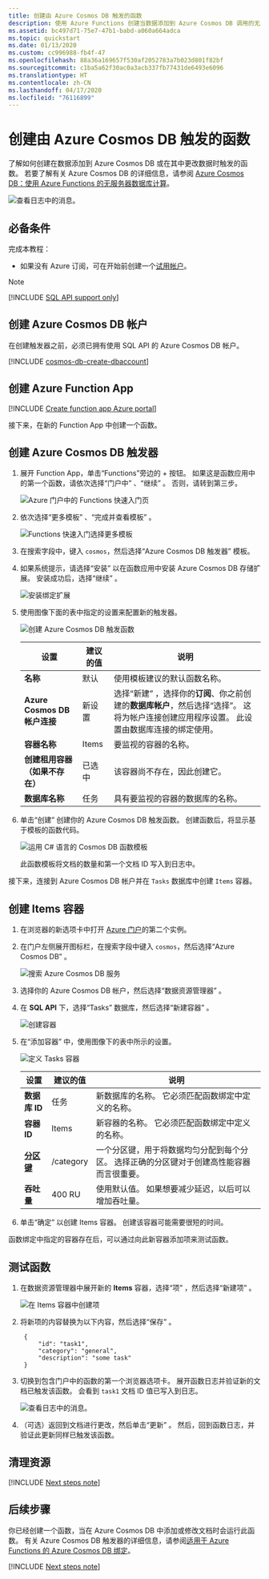 ```yaml
---
title: 创建由 Azure Cosmos DB 触发的函数
description: 使用 Azure Functions 创建当数据添加到 Azure Cosmos DB 调用的无服务器函数。
ms.assetid: bc497d71-75e7-47b1-babd-a060a664adca
ms.topic: quickstart
ms.date: 01/13/2020
ms.custom: cc996988-fb4f-47
ms.openlocfilehash: 88a36a169657f530af2052783a7b023d801f82bf
ms.sourcegitcommit: c1ba5a62f30ac0a3acb337fb77431de6493e6096
ms.translationtype: HT
ms.contentlocale: zh-CN
ms.lasthandoff: 04/17/2020
ms.locfileid: "76116899"
---
```

# <a name="create-a-function-triggered-by-azure-cosmos-db"></a>创建由 Azure Cosmos DB 触发的函数

了解如何创建在数据添加到 Azure Cosmos DB 或在其中更改数据时触发的函数。 若要了解有关 Azure Cosmos DB 的详细信息，请参阅 [Azure Cosmos DB：使用 Azure Functions 的无服务器数据库计算](../cosmos-db/serverless-computing-database.md)。

![查看日志中的消息。](./media/functions-create-cosmos-db-triggered-function/quickstart-completed.png)

## <a name="prerequisites"></a>必备条件

完成本教程：

+ 如果没有 Azure 订阅，可在开始前创建一个[试用帐户](https://www.azure.cn/pricing/1rmb-trial)。

> [!NOTE]
> [!INCLUDE [SQL API support only](../../includes/functions-cosmosdb-sqlapi-note.md)]

## <a name="create-an-azure-cosmos-db-account"></a>创建 Azure Cosmos DB 帐户

在创建触发器之前，必须已拥有使用 SQL API 的 Azure Cosmos DB 帐户。

[!INCLUDE [cosmos-db-create-dbaccount](../../includes/cosmos-db-create-dbaccount.md)]

## <a name="create-an-azure-function-app"></a>创建 Azure Function App

[!INCLUDE [Create function app Azure portal](../../includes/functions-create-function-app-portal.md)]

接下来，在新的 Function App 中创建一个函数。

<a name="create-function"></a>

## <a name="create-azure-cosmos-db-trigger"></a>创建 Azure Cosmos DB 触发器

1. 展开 Function App，单击“Functions”旁边的 + 按钮。 如果这是函数应用中的第一个函数，请依次选择“门户中”  、“继续”  。 否则，请转到第三步。

   ![Azure 门户中的 Functions 快速入门页](./media/functions-create-cosmos-db-triggered-function/function-app-quickstart-choose-portal.png)

1. 依次选择“更多模板”  、“完成并查看模板”  。

    ![Functions 快速入门选择更多模板](./media/functions-create-cosmos-db-triggered-function/add-first-function.png)

1. 在搜索字段中，键入 `cosmos`，然后选择“Azure Cosmos DB 触发器”  模板。

1. 如果系统提示，请选择“安装”  以在函数应用中安装 Azure Cosmos DB 存储扩展。 安装成功后，选择“继续”  。

    ![安装绑定扩展](./media/functions-create-cosmos-db-triggered-function/functions-create-cosmos-db-trigger-portal.png)

1. 使用图像下面的表中指定的设置来配置新的触发器。

    ![创建 Azure Cosmos DB 触发函数](./media/functions-create-cosmos-db-triggered-function/functions-cosmosdb-trigger-settings.png)

    | 设置      | 建议的值  | 说明                                |
    | ------------ | ---------------- | ------------------------------------------ |
    | **名称** | 默认 | 使用模板建议的默认函数名称。|
    | **Azure Cosmos DB 帐户连接** | 新设置 | 选择“新建”  ，选择你的**订阅**、你之前创建的**数据库帐户**，然后选择“选择”。  这将为帐户连接创建应用程序设置。 此设置由数据库连接的绑定使用。 |
    | **容器名称** | Items | 要监视的容器的名称。 |
    | **创建租用容器（如果不存在）** | 已选中 | 该容器尚不存在，因此创建它。 |
    | **数据库名称** | 任务 | 具有要监视的容器的数据库的名称。 |

1. 单击“创建”  创建你的 Azure Cosmos DB 触发函数。 创建函数后，将显示基于模板的函数代码。  

    ![运用 C# 语言的 Cosmos DB 函数模板](./media/functions-create-cosmos-db-triggered-function/function-cosmosdb-template.png)

    此函数模板将文档的数量和第一个文档 ID 写入到日志中。

接下来，连接到 Azure Cosmos DB 帐户并在 `Tasks` 数据库中创建 `Items` 容器。

## <a name="create-the-items-container"></a>创建 Items 容器

1. 在浏览器的新选项卡中打开 [Azure 门户](https://portal.azure.cn)的第二个实例。

1. 在门户左侧展开图标栏，在搜索字段中键入 `cosmos`，然后选择“Azure Cosmos DB”  。

    ![搜索 Azure Cosmos DB 服务](./media/functions-create-cosmos-db-triggered-function/functions-search-cosmos-db.png)

1. 选择你的 Azure Cosmos DB 帐户，然后选择“数据资源管理器”  。 

1. 在 **SQL API** 下，选择“Tasks”  数据库，然后选择“新建容器”  。

    ![创建容器](./media/functions-create-cosmos-db-triggered-function/cosmosdb-create-container.png)

1. 在“添加容器”  中，使用图像下的表中所示的设置。 

    ![定义 Tasks 容器](./media/functions-create-cosmos-db-triggered-function/cosmosdb-create-container2.png)

    | 设置|建议的值|说明 |
    | ---|---|--- |
    | **数据库 ID** | 任务 |新数据库的名称。 它必须匹配函数绑定中定义的名称。 |
    | **容器 ID** | Items | 新容器的名称。 它必须匹配函数绑定中定义的名称。  |
    | **[分区键](../cosmos-db/partition-data.md)** | /category|一个分区键，用于将数据均匀分配到每个分区。 选择正确的分区键对于创建高性能容器而言很重要。 | 
    | **吞吐量** |400 RU| 使用默认值。 如果想要减少延迟，以后可以增加吞吐量。 |    

1. 单击“确定”  以创建 Items 容器。 创建该容器可能需要很短的时间。

函数绑定中指定的容器存在后，可以通过向此新容器添加项来测试函数。

## <a name="test-the-function"></a>测试函数

1. 在数据资源管理器中展开新的 **Items** 容器，选择“项”  ，然后选择“新建项”  。

    ![在 Items 容器中创建项](./media/functions-create-cosmos-db-triggered-function/create-item-in-container.png)

1. 将新项的内容替换为以下内容，然后选择“保存”  。

        {
            "id": "task1",
            "category": "general",
            "description": "some task"
        }

1. 切换到包含门户中的函数的第一个浏览器选项卡。 展开函数日志并验证新的文档已触发该函数。 会看到 `task1` 文档 ID 值已写入到日志。 

    ![查看日志中的消息。](./media/functions-create-cosmos-db-triggered-function/functions-cosmosdb-trigger-view-logs.png)

1. （可选）返回到文档进行更改，然后单击“更新”  。 然后，回到函数日志，并验证此更新同样已触发该函数。

## <a name="clean-up-resources"></a>清理资源

[!INCLUDE [Next steps note](../../includes/functions-quickstart-cleanup.md)]

## <a name="next-steps"></a>后续步骤

你已经创建一个函数，当在 Azure Cosmos DB 中添加或修改文档时会运行此函数。 有关 Azure Cosmos DB 触发器的详细信息，请参阅[适用于 Azure Functions 的 Azure Cosmos DB 绑定](functions-bindings-cosmosdb.md)。

[!INCLUDE [Next steps note](../../includes/functions-quickstart-next-steps.md)]


<!-- Update_Description: wording update -->

